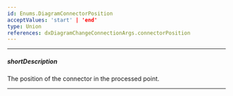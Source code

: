 ```yaml
---
id: Enums.DiagramConnectorPosition
acceptValues: 'start' | 'end'
type: Union
references: dxDiagramChangeConnectionArgs.connectorPosition
---
```

---
##### shortDescription
The position of the connector in the processed point.

---
